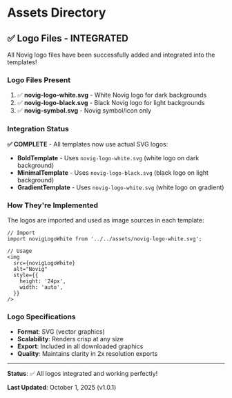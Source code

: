 # Assets Directory

## ✅ Logo Files - INTEGRATED

All Novig logo files have been successfully added and integrated into the templates!

### Logo Files Present

1. ✅ **novig-logo-white.svg** - White Novig logo for dark backgrounds
2. ✅ **novig-logo-black.svg** - Black Novig logo for light backgrounds
3. ✅ **novig-symbol.svg** - Novig symbol/icon only

### Integration Status

**✅ COMPLETE** - All templates now use actual SVG logos:

- **BoldTemplate** - Uses `novig-logo-white.svg` (white logo on dark background)
- **MinimalTemplate** - Uses `novig-logo-black.svg` (black logo on light background)
- **GradientTemplate** - Uses `novig-logo-white.svg` (white logo on gradient)

### How They're Implemented

The logos are imported and used as image sources in each template:

```tsx
// Import
import novigLogoWhite from '../../assets/novig-logo-white.svg';

// Usage
<img
  src={novigLogoWhite}
  alt="Novig"
  style={{
    height: '24px',
    width: 'auto',
  }}
/>
```

### Logo Specifications

- **Format**: SVG (vector graphics)
- **Scalability**: Renders crisp at any size
- **Export**: Included in all downloaded graphics
- **Quality**: Maintains clarity in 2x resolution exports

---

**Status**: ✅ All logos integrated and working perfectly!

**Last Updated**: October 1, 2025 (v1.0.1)
